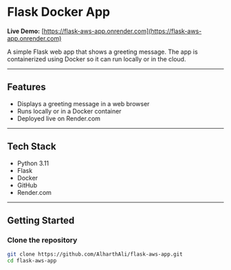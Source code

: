 # Flask Docker App

**Live Demo:** [https://flask-aws-app.onrender.com](https://flask-aws-app.onrender.com)

A simple Flask web app that shows a greeting message. The app is containerized using Docker so it can run locally or in the cloud.

---

## Features

- Displays a greeting message in a web browser  
- Runs locally or in a Docker container  
- Deployed live on Render.com  

---

## Tech Stack

- Python 3.11  
- Flask  
- Docker  
- GitHub  
- Render.com  

---

## Getting Started

### Clone the repository

```bash
git clone https://github.com/AlharthAli/flask-aws-app.git
cd flask-aws-app
